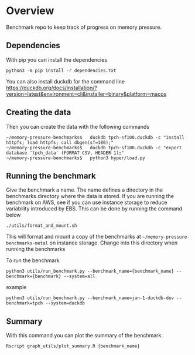 # Overview

Benchmark repo to keep track of progress on memory pressure. 

## Dependencies

With pip you can install the dependencies

```
python3 -m pip install -r dependencies.txt
```
You can also install duckdb for the command line https://duckdb.org/docs/installation/?version=latest&environment=cli&installer=binary&platform=macos

## Creating the data 
Then you can create the data with the following commands
```
~/memory-pressure-benchmarks$	duckdb tpch-sf100.duckdb -c "install httpfs; load httpfs; call dbgen(sf=100);"
~/memory-pressure-benchmarks$	duckdb tpch-sf100.duckdb -c "export database 'tpch_data' (FORMAT CSV, HEADER 1);"
~/memory-pressure-benchmarks$	python3 hyper/load.py
```


## Running the benchmark
Give the benchmark a name. The name defines a directory in the benchmarks directory where the data is stored.
If you are running the benchmark on AWS, see if you can use instance storage to reduce variability introduced by EBS. This can be done by running the command below
```
./utils/format_and_mount.sh
```
This will format and mount a copy of the benchmarks at `~/memory-pressure-benchmarks-metal` on instance storage. Change into this directory when running the benchmarks

To run the benchmark
```
python3 utils/run_benchmark.py --benchmark_name={benchmark_name} --benchmark={benchmark} --system=all
```

example
```
python3 utils/run_benchmark.py --benchmark_name=jan-1-duckdb-dev --benchmark=tpch --system=duckdb
```


## Summary

With this command you can plot the summary of the benchmark.
```
Rscript graph_utils/plot_summary.R {benchmark_name}
```
